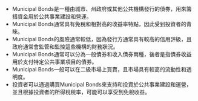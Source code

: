 

- Municipal Bonds是一種由城市、州政府或其他公共機構發行的債券，用來籌措資金用於公共事業建設和營運。
- Municipal Bonds通常具有免稅和相對高的收益率特點，因此受到投資者的青睞。
- Municipal Bonds的風險通常較低，因為發行方通常具有較高的信用評級，且政府通常會監管和監控這些機構的財務狀況。
- Municipal Bonds通常可以分為一般債券和收入債券兩種，後者是指債券收益用於支付特定公共事業項目的債券。
- Municipal Bonds一般可以在二級市場上買賣，且市場具有較高的流動性和透明度。
- 投資者可以通過購買Municipal Bonds來支持和投資於公共事業建設和運營，並且根據投資者的所得稅稅率，可能可以享受到免稅收益。